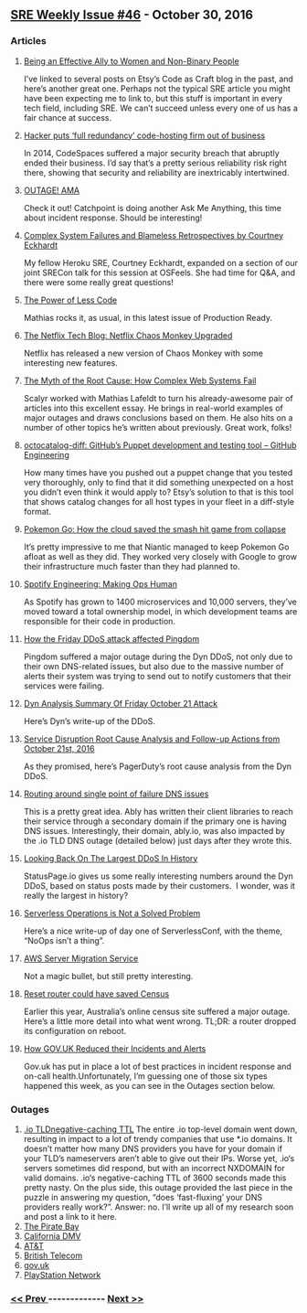 ## [SRE Weekly Issue #46](https://sreweekly.com/sre-weekly-issue-46/) - October 30, 2016
### Articles

1. [Being an Effective Ally to Women and Non-Binary People](https://codeascraft.com/2016/10/19/being-an-effective-ally-to-women-and-non-binary-people/)

    I’ve linked to several posts on Etsy’s Code as Craft blog in the past, and here’s another great one. Perhaps not the typical SRE article you might have been expecting me to link to, but this stuff is important in every tech field, including SRE. We can’t succeed unless every one of us has a fair chance at success.
1. [Hacker puts ‘full redundancy’ code-hosting firm out of business](http://www.pcworld.com/article/2365602/hacker-puts-full-redundancy-codehosting-firm-out-of-business.html)

    In 2014, CodeSpaces suffered a major security breach that abruptly ended their business. I’d say that’s a pretty serious reliability risk right there, showing that security and reliability are inextricably intertwined.
1. [OUTAGE! AMA](http://pages.catchpoint.com/OUTAGE-AMA.html)

    Check it out! Catchpoint is doing another Ask Me Anything, this time about incident response. Should be interesting!
1. [Complex System Failures and Blameless Retrospectives by Courtney Eckhardt](https://m.youtube.com/watch?v=Sj0sdbiyatk)

    My fellow Heroku SRE, Courtney Eckhardt, expanded on a section of our joint SRECon talk for this session at OSFeels. She had time for Q&A, and there were some really great questions!
1. [The Power of Less Code](https://medium.com/production-ready/the-power-of-less-code-56764e2cd534#.4xunt244j)

    Mathias rocks it, as usual, in this latest issue of Production Ready.
1. [The Netflix Tech Blog: Netflix Chaos Monkey Upgraded](http://techblog.netflix.com/2016/10/netflix-chaos-monkey-upgraded.html)

    Netflix has released a new version of Chaos Monkey with some interesting new features.
1. [The Myth of the Root Cause: How Complex Web Systems Fail](http://blog.scalyr.com/2016/10/the-myth-of-the-root-cause/)

    Scalyr worked with Mathias Lafeldt to turn his already-awesome pair of articles into this excellent essay. He brings in real-world examples of major outages and draws conclusions based on them. He also hits on a number of other topics he’s written about previously. Great work, folks!
1. [octocatalog-diff: GitHub’s Puppet development and testing tool – GitHub Engineering](http://githubengineering.com/octocatalog-diff-github-s-puppet-development-and-testing-tool/)

    How many times have you pushed out a puppet change that you tested very thoroughly, only to find that it did something unexpected on a host you didn’t even think it would apply to? Etsy’s solution to that is this tool that shows catalog changes for all host types in your fleet in a diff-style format.
1. [Pokemon Go: How the cloud saved the smash hit game from collapse](http://www.techrepublic.com/article/pokemon-go-how-the-cloud-saved-the-smash-hit-game-from-collapse/)

    It’s pretty impressive to me that Niantic managed to keep Pokemon Go afloat as well as they did. They worked very closely with Google to grow their infrastructure much faster than they had planned to.
1. [Spotify Engineering: Making Ops Human](http://feedproxy.google.com/~r/serverdensity/~3/u9DJxFV_7H8/)

    As Spotify has grown to 1400 microservices and 10,000 servers, they’ve moved toward a total ownership model, in which development teams are responsible for their code in production.
1. [How the Friday DDoS attack affected Pingdom](http://royal.pingdom.com/2016/10/24/ddos-attack-affects-pingdom/)

    Pingdom suffered a major outage during the Dyn DDoS, not only due to their own DNS-related issues, but also due to the massive number of alerts their system was trying to send out to notify customers that their services were failing.
1. [Dyn Analysis Summary Of Friday October 21 Attack](http://dyn.com/blog/dyn-analysis-summary-of-friday-october-21-attack/)

    Here’s Dyn’s write-up of the DDoS.
1. [Service Disruption Root Cause Analysis and Follow-up Actions from October 21st, 2016](https://www.pagerduty.com/blog/service-disruption-root-cause-analysis-follow-actions-october-21st-2016/)

    As they promised, here’s PagerDuty’s root cause analysis from the Dyn DDoS.
1. [Routing around single point of failure DNS issues](https://blog.ably.io/routing-around-single-point-of-failure-dns-issues-7c20a8757903#.9paqmyma9)

    This is a pretty great idea. Ably has written their client libraries to reach their service through a secondary domain if the primary one is having DNS issues. Interestingly, their domain, ably.io, was also impacted by the .io TLD DNS outage (detailed below) just days after they wrote this.
1. [Looking Back On The Largest DDoS In History](http://blog.statuspage.io/looking-back-on-the-largest-ddos-in-history)

    StatusPage.io gives us some really interesting numbers around the Dyn DDoS, based on status posts made by their customers.  I wonder, was it really the largest in history?
1. [Serverless Operations is Not a Solved Problem](https://www.infoq.com/news/2016/10/Serverless-Operations)

    Here’s a nice write-up of day one of ServerlessConf, with the theme, “NoOps isn’t a thing”.
1. [AWS Server Migration Service](https://aws.amazon.com/blogs/aws/new-aws-server-migration-service/)

    Not a magic bullet, but still pretty interesting.
1. [Reset router could have saved Census](http://www.technologydecisions.com.au/content/security/news/reset-router-could-have-saved-census-80336641)

    Earlier this year, Australia’s online census site suffered a major outage. Here’s a little more detail into what went wrong. TL;DR: a router dropped its configuration on reboot.
1. [How GOV.UK Reduced their Incidents and Alerts](http://feedproxy.google.com/~r/serverdensity/~3/6SWqyz9HePI/)

    Gov.uk has put in place a lot of best practices in incident response and on-call health.Unfortunately, I’m guessing one of those six types happened this week, as you can see in the Outages section below.
### Outages

1. [.io TLDnegative-caching TTL](https://news.ycombinator.com/item?id=12813065)
    The entire .io top-level domain went down, resulting in impact to a lot of trendy companies that use *.io domains. It doesn’t matter how many DNS providers you have for your domain if your TLD’s nameservers aren’t able to give out their IPs. Worse yet, .io‘s servers sometimes did respond, but with an incorrect NXDOMAIN for valid domains. .io‘s negative-caching TTL of 3600 seconds made this pretty nasty.
On the plus side, this outage provided the last piece in the puzzle in answering my question, “does ‘fast-fluxing’ your DNS providers really work?”. Answer: no. I’ll write up all of my research soon and post a link to it here.
1. [The Pirate Bay](http://www.christiantoday.com/article/the.pirate.bay.news.tpb.now.back.online.after.weekend.downtime/98713.htm)
1. [California DMV](https://www.dmv.ca.gov/portal/dmv/detail/about/field_office_outage_update?lang=en)
1. [AT&T](http://nbc4i.com/2016/10/28/att-users-report-major-phone-service-outage/)
1. [British Telecom](http://www.itproportal.com/news/bt-internet-outage-affects-thousands-across-the-uk/)
1. [gov.uk](http://metro.co.uk/2016/10/26/fears-of-cyberattack-on-uk-government-as-entire-gov-uk-website-goes-down-6216800/)
1. [PlayStation Network](https://www.vg247.com/2016/10/26/all-psn-services-are-down-sony-investigating/)

### [ << Prev ](sreweekly-45.md) ------------- [ Next >> ](sreweekly-47.md)